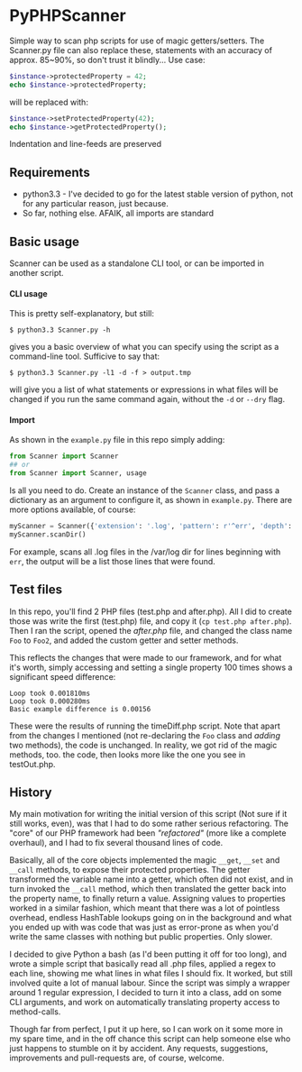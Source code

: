 PyPHPScanner
============

Simple way to scan php scripts for use of magic getters/setters. The Scanner.py file can also replace these, statements with an accuracy of approx. 85~90%, so don't trust it blindly...
Use case:

```php
$instance->protectedProperty = 42;
echo $instance->protectedProperty;
```

will be replaced with:

```php
$instance->setProtectedProperty(42);
echo $instance->getProtectedProperty();
```

Indentation and line-feeds are preserved

## Requirements
 * python3.3 - I've decided to go for the latest stable version of python, not for any particular reason, just because.
 * So far, nothing else. AFAIK, all imports are standard

## Basic usage

Scanner can be used as a standalone CLI tool, or can be imported in another script.

#### CLI usage
This is pretty self-explanatory, but still:

```
$ python3.3 Scanner.py -h
```

gives you a basic overview of what you can specify using the script as a command-line tool. Sufficive to say that:

```
$ python3.3 Scanner.py -l1 -d -f > output.tmp
```
will give you a list of what statements or expressions in what files will be changed if you run the same command again, without the `-d` or `--dry` flag.


#### Import

As shown in the `example.py` file in this repo simply adding:

```python
from Scanner import Scanner
## or
from Scanner import Scanner, usage
```
Is all you need to do. Create an instance of the `Scanner` class, and pass a dictionary as an argument to configure it, as shown in `example.py`. There are more options available, of course:

```python
myScanner = Scanner({'extension': '.log', 'pattern': r'^err', 'depth': 1, 'path': '/var/log', 'scan':True, 'full': True})
myScanner.scanDir()
```
For example, scans all .log files in the /var/log dir for lines beginning with `err`, the output will be a list those lines that were found.

## Test files

In this repo, you'll find 2 PHP files (test.php and after.php). All I did to create those was write the first (test.php) file, and copy it (`cp test.php after.php`). Then I ran the script, opened the _after.php_ file, and changed the class name `Foo` to `Foo2`, and added the custom getter and setter methods.

This reflects the changes that were made to our framework, and for what it's worth, simply accessing and setting a single property 100 times shows a significant speed difference:

```
Loop took 0.001810ms
Loop took 0.000280ms
Basic example difference is 0.00156
```

These were the results of running the timeDiff.php script. Note that apart from the changes I mentioned (not re-declaring the `Foo` class and _adding_ two methods), the code is unchanged. In reality, we got rid of the magic methods, too. the code, then looks more like the one you see in testOut.php.

## History

My main motivation for writing the initial version of this script (Not sure if it still works, even), was that I had to do some rather serious refactoring.
The "core" of our PHP framework had been _"refactored"_ (more like a complete overhaul), and I had to fix several thousand lines of code.

Basically, all of the core objects implemented the magic `__get`, `__set` and `__call` methods, to expose their protected properties. The getter transformed the variable name into a getter, which often did not exist, and in turn invoked the `__call` method, which then translated the getter back into the property name, to finally return a value.
Assigning values to properties worked in a similar fashion, which meant that there was a lot of pointless overhead, endless HashTable lookups going on in the background and what you ended up with was code that was just as error-prone as when you'd write the same classes with nothing but public properties. Only slower.

I decided to give Python a bash (as I'd been putting it off for too long), and wrote a simple script that basically read all .php files, applied a regex to each line, showing me what lines in what files I should fix.
It worked, but still involved quite a lot of manual labour. Since the script was simply a wrapper around 1 regular expression, I decided to turn it into a class, add on some CLI arguments, and work on automatically translating property access to method-calls.

Though far from perfect, I put it up here, so I can work on it some more in my spare time, and in the off chance this script can help someone else who just happens to stumble on it by accident.
Any requests, suggestions, improvements and pull-requests are, of course, welcome.

